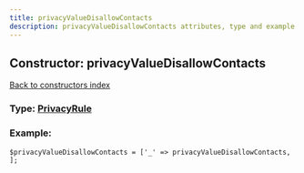 ```yaml
---
title: privacyValueDisallowContacts
description: privacyValueDisallowContacts attributes, type and example
---
```

## Constructor: privacyValueDisallowContacts  
[Back to constructors index](index.md)






### Type: [PrivacyRule](../types/PrivacyRule.md)


### Example:

```
$privacyValueDisallowContacts = ['_' => privacyValueDisallowContacts, ];
```
